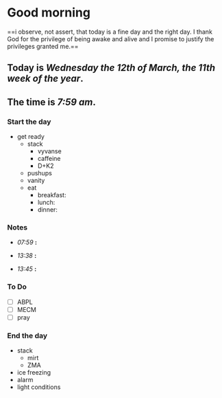 # Good morning

==i observe, not assert, that today is a fine day and the right day. I thank God for the privilege of being awake and alive and I promise to justify the privileges granted me.==

## Today is ***Wednesday the 12th of March, the 11th week of the year***.
## The time is ***7:59 am***.
### Start the day
* get ready
	* stack
		* vyvanse
		* caffeine
		* D+K2
	* pushups
	* vanity
	* eat
		* breakfast:
		* lunch:
		* dinner:


### Notes

* *07:59* **:**   

* *13:38* **:**   

* *13:45* **:**   


### To Do

- [ ] ABPL
- [ ] MECM
- [ ] pray

### End the day
* stack
	* mirt
	* ZMA
* ice freezing
* alarm
* light conditions

